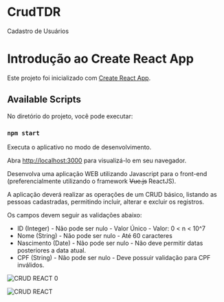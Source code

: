 # CrudTDR
Cadastro de Usuários

# Introdução ao Create React App

Este projeto foi inicializado com [Create React App](https://github.com/facebook/create-react-app).

## Available Scripts

No diretório do projeto, você pode executar:

### `npm start`

Executa o aplicativo no modo de desenvolvimento.

Abra [http://localhost:3000](http://localhost:3000) para visualizá-lo em seu navegador.


Desenvolva uma aplicação WEB utilizando Javascript para o front-end (preferencialmente utilizando o framework <s>Vue.js</s> ReactJS).

A aplicação deverá realizar as operações de um CRUD básico, listando as pessoas cadastradas, permitindo incluir, alterar e excluir os registros.

Os campos devem seguir as validações abaixo:
- ID (Integer)
       - Não pode ser nulo
       - Valor Único
       - Valor: 0 < n < 10^7
- Nome (String)
       - Não pode ser nulo
       - Até 60 caracteres
- Nascimento (Date)
       - Não pode ser nulo
       - Não deve permitir datas posteriores a data atual.
- CPF (String)
       - Não pode ser nulo
       - Deve possuir validação para CPF inválidos.  

![CRUD REACT 0](https://user-images.githubusercontent.com/86749686/151852357-1712a3a6-16b5-45ff-8a5c-0b4fcb4332b7.png)

![CRUD REACT](https://user-images.githubusercontent.com/86749686/151852575-6d03edbd-0daa-4684-a8cf-758a453c3e44.png)

